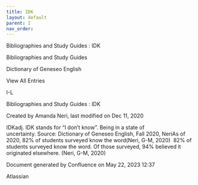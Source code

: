 ```yaml
---
title: IDK
layout: default
parent: I
nav_order:
---
```


Bibliographies and Study Guides : IDK

Bibliographies and Study Guides

Dictionary of Geneseo English

View All Entries

I-L

Bibliographies and Study Guides : IDK

Created by  Amanda Neri, last modified on Dec 11, 2020

IDKadj. IDK stands for “I don’t know”. Being in a state of uncertainty. Source: Dictionary of Geneseo English, Fall 2020, NeriAs of 2020, 82% of students surveyed know the word(Neri, G-M, 2020)  82% of students surveyed know the word. Of those surveyed, 94% believed it originated elsewhere. (Neri, G-M, 2020)

Document generated by Confluence on May 22, 2023 12:37

Atlassian
